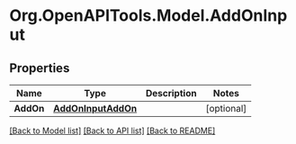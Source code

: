 
# Org.OpenAPITools.Model.AddOnInput

## Properties

Name | Type | Description | Notes
------------ | ------------- | ------------- | -------------
**AddOn** | [**AddOnInputAddOn**](AddOnInputAddOn.md) |  | [optional] 

[[Back to Model list]](../README.md#documentation-for-models)
[[Back to API list]](../README.md#documentation-for-api-endpoints)
[[Back to README]](../README.md)

